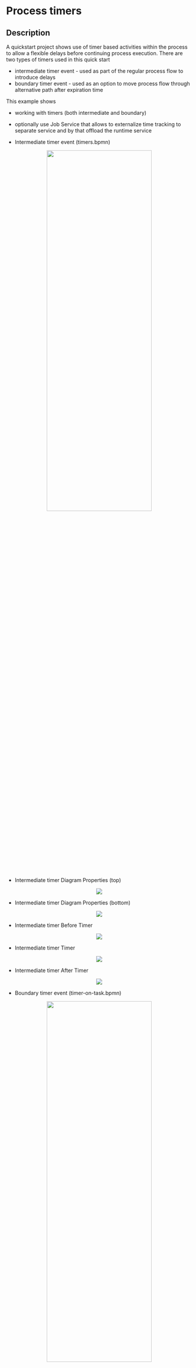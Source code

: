 # Process timers

## Description

A quickstart project shows use of timer based activities within the process to
allow a flexible delays before continuing process execution. There are two types
of timers used in this quick start

* intermediate timer event - used as part of the regular process flow to introduce delays
* boundary timer event - used as an option to move process flow through alternative path after expiration time

This example shows

* working with timers (both intermediate and boundary)
* optionally use Job Service that allows to externalize time tracking to separate service and by that offload the
  runtime service


* Intermediate timer event (timers.bpmn)

<p align="center"><img width=75% height=50% src="docs/images/timers.png"></p>

* Intermediate timer Diagram Properties (top)

<p align="center"><img src="docs/images/timersDiagramProperties.png"></p>

* Intermediate timer Diagram Properties (bottom)

<p align="center"><img src="docs/images/timersDiagramProperties2.png"></p>

* Intermediate timer Before Timer

<p align="center"><img src="docs/images/timersBeforeTimerScriptTask.png"></p>

* Intermediate timer Timer

<p align="center"><img src="docs/images/timersTimer.png"></p>

* Intermediate timer After Timer

<p align="center"><img src="docs/images/timersAfterTimerScriptCall.png"></p>

* Boundary timer event (timer-on-task.bpmn)

<p align="center"><img width=75% height=50% src="docs/images/timerOnTask.png"></p>

* Boundary timer Diagram Properties  (top)

<p align="center"><img src="docs/images/timerOnTaskDiagramProperties.png"></p>

* Boundary timer Diagram Properties (bottom)

<p align="center"><img src="docs/images/timerOnTaskDiagramProperties2.png"></p>

* Boundary timer Before Timer

<p align="center"><img src="docs/images/timerOnTaskBeforeTimerScriptCall.png"></p>

* Boundary timer User Task (top)

<p align="center"><img src="docs/images/timerOnTaskUserTask1.png"></p>

* Boundary timer User Task (bottom)

<p align="center"><img src="docs/images/timerOnTaskUserTask2.png"></p>

* Boundary timer Timer

<p align="center"><img src="docs/images/timerOnTaskBoundaryTimer.png"></p>

* Boundary timer After Timer

<p align="center"><img src="docs/images/timerOnTaskAfterTimerScriptCall.png"></p>

* Cycle timer event (timerCycle.bpmn)

<p align="center"><img width=75% height=50% src="docs/images/timersCycleProcess.png"></p>

* Cycle timer Diagram Properties (top)

<p align="center"><img src="docs/images/timersCycleDiagramProperties.png"></p>

* Cycle timer Diagram Properties (bottom)

<p align="center"><img src="docs/images/timersCycleDiagramProperties.png"></p>

* Cycle timer Before Timer

<p align="center"><img src="docs/images/timersCycleBeforeTimerScriptTask.png"></p>

* Cycle timer Timer

<p align="center"><img src="docs/images/timerCycle.png"></p>

* Cycle timer AfterTimer

<p align="center"><img src="docs/images/timersCycleAfterTimerScriptTask.png"></p>


Timer expression is expected to be given in ISO-8601 format e.g. PT30S - wait 30 seconds before expiring.
This needs to be given when starting process instance as delay attribute of type string.

## Build and run

### Prerequisites

You will need:

- Java 11+ installed
- Environment variable JAVA_HOME set accordingly
- Maven 3.8.6+ installed

When using native image compilation, you will also need:

- GraalVM 19.3+ installed
- Environment variable GRAALVM_HOME set accordingly
- GraalVM native image needs as well native-image extension: https://www.graalvm.org/reference-manual/native-image/
- Note that GraalVM native image compilation typically requires other packages (glibc-devel, zlib-devel and gcc) to be
  installed too, please refer to GraalVM installation documentation for more details.

### Start Kogito Job Service

You need to download the job service and start it locally

You can download it from [Select Latest Version]
https://repo.maven.apache.org/maven2/org/kie/kogito/jobs-service/

```sh
java -Dquarkus.http.port=8085 -jar jobs-service-common/target/jobs-service-common-{version}-runner.jar
```

* After Starting Kogito Web Service you should see a similar Log as follows

<p align="center"><img src="docs/images/kogitoWebServiceLog.png"></p>

In case you'd like to run the job service with enabled persistence then start
Infinispan server before and then run the job service with following command

Download Infinispan Server from
https://infinispan.org/download/

Start Infinispan Server
[Infinispan Directory]/bin/sh server.sh

```sh
java -Dquarkus.http.port=8085 -jar jobs-service-infinispan/target/jobs-service-infinispan-{version}-runner.jar
```

* After Starting Infinispan you should see a similar Log as follows

<p align="center"><img src="docs/images/infinispanRunning.png"></p>

If you'd like to use PostgresSQL or MongoDB as persistence, start the PostgreSQL or MongoDB server, then start job
service with following command

For PostgreSQL:

```sh
java -Dquarkus.http.port=8085 -Dquarkus.datasource.username={username} -Dquarkus.datasource.password={password} -Dquarkus.datasource.reactive.url=postgresql://{host}:{port}/{db} -Dquarkus.datasource.jdbc.url=jdbc:postgresql://{host}:{port}/{db}  -jar jobs-service-postgresql/target/jobs-service-postgresql-{version}-runner.jar
```

For MongoDB:

```sh
java -Dquarkus.http.port=8085 -Dquarkus.mongodb.connection-string=mongodb://{username}:{password}@{host}:{port} -Dquarkus.mongodb.database={db} -jar jobs-service-mongodb/target/jobs-service-mongodb-{version}-runner.jar
```

In all cases replace `{version}` with actual Kogito version to be used (Job Service is available from 0.6.0)

After that you can redo the timer queries described above.

### Kogito Jobs Service configuration into the application

To be able to use Kogito Job Service as timer service , an additional dependency is needed into the `pom.xml` file:

```xml
<dependency>
  <groupId>org.kie.kogito</groupId>
  <artifactId>kogito-addons-quarkus-jobs-management</artifactId>
</dependency>
```

Then, to allow to use Job Service as timer service there is a need to specify some properties in
the `src/main/application.properties` file:

```properties
kogito.jobs-service.url=http://localhost:8085
kogito.service.url=http://localhost:8080
```

First one is used to direct the Kogito runtime to let it know where is the Kogito Job Service - it needs to match the
location of the Kogito Job Service when starting it - see below.  
Second one is used by Kogito Job Service to callback when the timer expires and needs to be pointing to the service host
and port

### Compile and Run in Local Dev Mode

```sh
mvn clean compile quarkus:dev
```

NOTE: With dev mode of Quarkus you can take advantage of hot reload for business assets like processes, rules, decision
tables and java code. No need to redeploy or restart your running application.

### Package and Run in JVM mode

```sh
mvn clean package
java -jar target/quarkus-app/quarkus-run.jar
```

or on windows

```sh
mvn clean package 
java -jar target\quarkus-app\quarkus-run.jar 
```

### Package and Run using Local Native Image

Note that this requires GRAALVM_HOME to point to a valid GraalVM installation

```sh
mvn clean package -Pnative
```

To run the generated native executable, generated in `target/`, execute

```
./target/process-timer-quarkus-runner
```

### OpenAPI (Swagger) documentation

[Specification at swagger.io](https://swagger.io/docs/specification/about/)

You can take a look at the [OpenAPI definition](http://localhost:8080/openapi?format=json) - automatically generated and
included in this service - to determine all available operations exposed by this service. For easy readability you can
visualize the OpenAPI definition file using a UI tool like for example
available [Swagger UI](https://editor.swagger.io).

In addition, various clients to interact with this service can be easily generated using this OpenAPI definition.

When running in either Quarkus Development or Native mode, we also leverage
the [Quarkus OpenAPI extension](https://quarkus.io/guides/openapi-swaggerui#use-swagger-ui-for-development) that
exposes [Swagger UI](http://localhost:8080/swagger-ui/) that you can use to look at available REST endpoints and send
test requests.

### Submit a request to start new timers process

To make use of this application it is as simple as putting a sending request to `http://localhost:8080/timers`  with
following content

```json
{
    "delay" : "PT30S"
}

```

Complete curl command can be found below:

```sh
curl -X POST -H 'Content-Type:application/json' -H 'Accept:application/json' -d '{"delay" : "PT30S"}' http://localhost:8080/timers
```

### Show active timer instances

```sh
curl -H 'Content-Type:application/json' -H 'Accept:application/json' http://localhost:8080/timers
```

### Cancel timer instance

```sh
curl -X DELETE 'http://localhost:8080/timers/{uuid}'
```

where `{uuid}` is the id of the given timer instance

### Submit a request to start new timers cycle process

To make use of this application it is as simple as putting a sending request to `http://localhost:8080/timerscycle`
with following content

```sh
{
    "delay" : "R2/PT1S"
}

```

Complete curl command can be found below:

```sh
curl -X POST -H 'Content-Type:application/json' -H 'Accept:application/json' -d '{"delay" : "R2/PT1S"}' http://localhost:8080/timerscycle
```

### Show active timer instances

```sh
curl -H 'Content-Type:application/json' -H 'Accept:application/json' http://localhost:8080/timerscycle
```

### Cancel timer cycle instance

```sh
curl -X DELETE 'http://localhost:8080/timerscycle/{uuid}'
```

where `{uuid}` is the id of the given timer cycle instance

### Submit a request to start new boundary timers process

To make use of this application it is as simple as putting a sending request to `http://localhost:8080/timersOnTask`
with following content

```json
{
    "delay" : "PT30S"
}

```

Complete curl command can be found below:

```sh
curl -X POST -H 'Content-Type:application/json' -H 'Accept:application/json' -d '{"delay" : "PT30S"}' http://localhost:8080/timersOnTask
```

### Show active boundary timer instances

```sh
curl -H 'Content-Type:application/json' -H 'Accept:application/json' http://localhost:8080/timersOnTask
```

### Cancel boundary timer instance

```sh
curl -X DELETE 'http://localhost:8080/timersOnTask/{uuid}'
```

where `{uuid}` is the id of the given timer instance

After executing the above commands you should see a log similar to

* Quarkus Log

```
Before timer... waiting for  PT30S
After Timer
Before timer, waiting for task to be complete or expires in PT30S
After Timer
Before timer... waiting for  R2/PT1S
After Timer
After Timer
```

## Deploy on OpenShift

This example can run on OpenShift 4 instance.
Use [Kogito operator](https://docs.jboss.org/kogito/release/latest/html_single/#chap_kogito-deploying-on-openshift) to
deploy this example and instantiate also the Jobs service. Kogito operator will take care of configuring this example to
successfully connect to the Jobs service.

In the [`operator`](operator) directory you'll find the custom resources needed to deploy this example on OpenShift with
the Kogito Operator.
